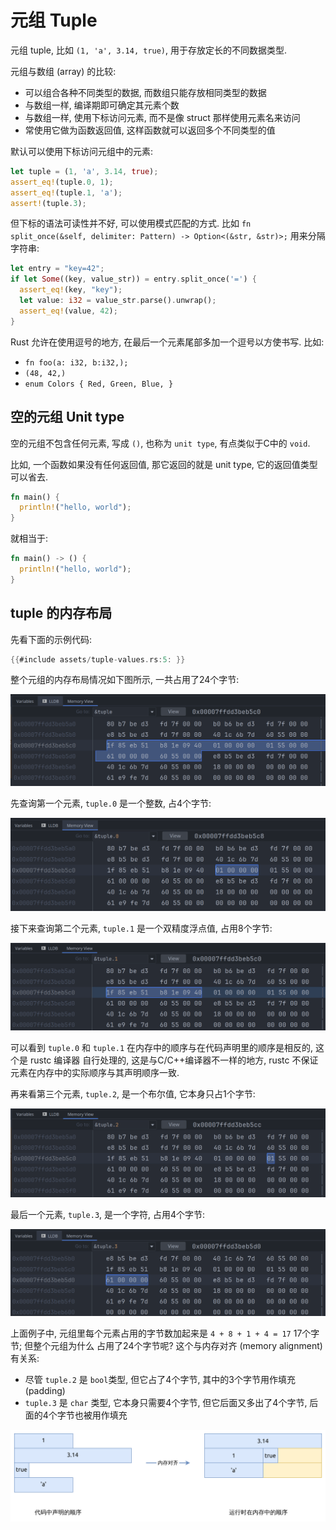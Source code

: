 # 元组 Tuple

元组 tuple, 比如 `(1, 'a', 3.14, true)`, 用于存放定长的不同数据类型.

元组与数组 (array) 的比较:

- 可以组合各种不同类型的数据, 而数组只能存放相同类型的数据
- 与数组一样, 编译期即可确定其元素个数
- 与数组一样, 使用下标访问元素, 而不是像 struct 那样使用元素名来访问
- 常使用它做为函数返回值, 这样函数就可以返回多个不同类型的值

默认可以使用下标访问元组中的元素:

```rust
let tuple = (1, 'a', 3.14, true);
assert_eq!(tuple.0, 1);
assert_eq!(tuple.1, 'a');
assert!(tuple.3);
```

但下标的语法可读性并不好, 可以使用模式匹配的方式.
比如 `fn split_once(&self, delimiter: Pattern) -> Option<(&str, &str)>;` 用来分隔字符串:

```rust
let entry = "key=42";
if let Some((key, value_str)) = entry.split_once('=') {
  assert_eq!(key, "key");
  let value: i32 = value_str.parse().unwrap();
  assert_eq!(value, 42);
}
```

Rust 允许在使用逗号的地方, 在最后一个元素尾部多加一个逗号以方使书写. 比如:

- `fn foo(a: i32, b:i32,);`
- `(48, 42,)`
- `enum Colors { Red, Green, Blue, }`

## 空的元组 Unit type

空的元组不包含任何元素, 写成 `()`, 也称为 `unit type`, 有点类似于C中的 `void`.

比如, 一个函数如果没有任何返回值, 那它返回的就是 unit type, 它的返回值类型可以省去.

```rust
fn main() {
  println!("hello, world");
}
```

就相当于:

```rust
fn main() -> () {
  println!("hello, world");
}
```

## tuple 的内存布局

先看下面的示例代码:

```rust
{{#include assets/tuple-values.rs:5: }}
```

整个元组的内存布局情况如下图所示, 一共占用了24个字节:

![tuple values](assets/tuple-values.png)

先查询第一个元素, `tuple.0` 是一个整数, 占4个字节:

![tuple value at 0](assets/tuple-values-0.png)

接下来查询第二个元素, `tuple.1` 是一个双精度浮点值, 占用8个字节:

![tuple value at 1](assets/tuple-values-1.png)

可以看到 `tuple.0` 和 `tuple.1` 在内存中的顺序与在代码声明里的顺序是相反的, 这个是 rustc 编译器
自行处理的, 这是与C/C++编译器不一样的地方, rustc 不保证元素在内存中的实际顺序与其声明顺序一致.

再来看第三个元素, `tuple.2`, 是一个布尔值, 它本身只占1个字节:

![tuple value at 2](assets/tuple-values-2.png)

最后一个元素, `tuple.3`, 是一个字符, 占用4个字节:

![tuple value at 3](assets/tuple-values-3.png)

上面例子中, 元组里每个元素占用的字节数加起来是 `4 + 8 + 1 + 4 = 17` 17个字节; 但整个元组为什么
占用了24个字节呢? 这个与内存对齐 (memory alignment) 有关系:

- 尽管 `tuple.2` 是 `bool`类型, 但它占了4个字节, 其中的3个字节用作填充 (padding)
- `tuple.3` 是 `char` 类型, 它本身只需要4个字节, 但它后面又多出了4个字节, 后面的4个字节也被用作填充

![tuple mem layout](assets/tuple-mem-layout.svg)
